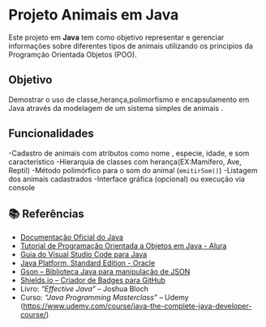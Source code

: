 # Projeto Animais  em Java

Este projeto em **Java** tem como objetivo representar e gerenciar informações sobre diferentes tipos de animais utilizando os principios da Programção Orientada Objetos (POO).

## Objetivo

Demostrar o uso de classe,herança,polimorfismo e encapsulamento em Java através da modelagem de um sistema simples de animais .
 
 ## Funcionalidades

-Cadastro de animais com atributos como nome , especie, idade, e som caracteristico
-Hierarquia de classes com herança(EX:Mamífero, Ave, Reptil)
-Método polimórfico para o som do animal (`emitirSom()`)
-Listagem dos animais cadastrados 
-Interface gráfica (opcional) ou execução via console 

## 📚 Referências

- [Documentação Oficial do Java](https://docs.oracle.com/en/java/)
- [Tutorial de Programação Orientada a Objetos em Java - Alura](https://www.alura.com.br/artigos/programacao-orientada-a-objetos-java)
- [Guia do Visual Studio Code para Java](https://code.visualstudio.com/docs/languages/java)
- [Java Platform, Standard Edition - Oracle](https://www.oracle.com/java/technologies/javase-jdk11-downloads.html)
- [Gson – Biblioteca Java para manipulação de JSON](https://github.com/google/gson)
- [Shields.io – Criador de Badges para GitHub](https://shields.io/)
- Livro: *“Effective Java”* – Joshua Bloch
- Curso: *“Java Programming Masterclass”* – Udemy (https://www.udemy.com/course/java-the-complete-java-developer-course/)




